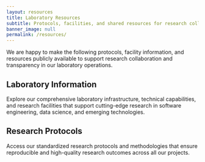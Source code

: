 ```yaml
---
layout: resources
title: Laboratory Resources
subtitle: Protocols, facilities, and shared resources for research collaboration
banner_image: null
permalink: /resources/
---
```


We are happy to make the following protocols, facility information, and resources publicly available to support research collaboration and transparency in our laboratory operations.

## Laboratory Information

Explore our comprehensive laboratory infrastructure, technical capabilities, and research facilities that support cutting-edge research in software engineering, data science, and emerging technologies.

## Research Protocols

Access our standardized research protocols and methodologies that ensure reproducible and high-quality research outcomes across all our projects.  
